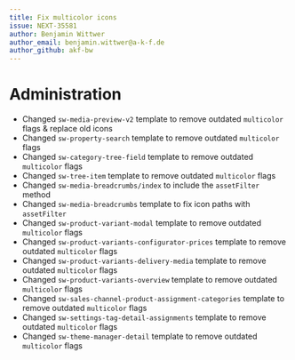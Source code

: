 ```yaml
---
title: Fix multicolor icons
issue: NEXT-35581
author: Benjamin Wittwer
author_email: benjamin.wittwer@a-k-f.de
author_github: akf-bw
---
```

# Administration
* Changed `sw-media-preview-v2` template to remove outdated `multicolor` flags & replace old icons
* Changed `sw-property-search` template to remove outdated `multicolor` flags
* Changed `sw-category-tree-field` template to remove outdated `multicolor` flags
* Changed `sw-tree-item` template to remove outdated `multicolor` flags
* Changed `sw-media-breadcrumbs/index` to include the `assetFilter` method
* Changed `sw-media-breadcrumbs` template to fix icon paths with `assetFilter`
* Changed `sw-product-variant-modal` template to remove outdated `multicolor` flags
* Changed `sw-product-variants-configurator-prices` template to remove outdated `multicolor` flags
* Changed `sw-product-variants-delivery-media` template to remove outdated `multicolor` flags
* Changed `sw-product-variants-overview` template to remove outdated `multicolor` flags
* Changed `sw-sales-channel-product-assignment-categories` template to remove outdated `multicolor` flags
* Changed `sw-settings-tag-detail-assignments` template to remove outdated `multicolor` flags
* Changed `sw-theme-manager-detail` template to remove outdated `multicolor` flags
